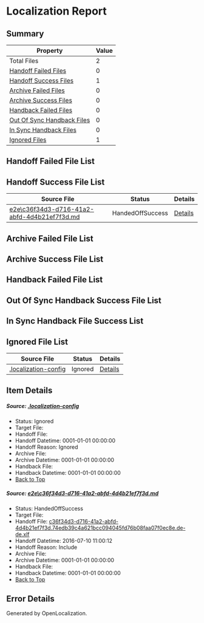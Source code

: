 # <a name='report-top'></a> Localization Report

## Summary
 Property | Value 
 -------- | ----- 
 Total Files | 2
[ Handoff Failed Files ](#handoff-failed-list)| 0
[ Handoff Success Files ](#handoff-success-list)| 1
[ Archive Failed Files ](#archive-failed-list)| 0
[ Archive Success Files ](#archive-success-list)| 0
[ Handback Failed Files ](#handback-failed-list)| 0
[ Out Of Sync Handback Files ](#outofsync-handback-success-list)| 0
[ In Sync Handback Files ](#insync-handback-success-list)| 0
[ Ignored Files ](#ignored-list)| 1

## <a name='handoff-failed-list'></a> Handoff Failed File List

## <a name='handoff-success-list'></a> Handoff Success File List
 Source File | Status | Details 
 ----------- | ------ | ------- 
 [e2e\c36f34d3-d716-41a2-abfd-4d4b21ef7f3d.md](https://github.com/OpenLocalizationTestOrg/oltest/blob/fbeb41fca5ca4f8eca711ece5c5cc99a7446e062/e2e/c36f34d3-d716-41a2-abfd-4d4b21ef7f3d.md) | HandedOffSuccess | [Details](#e926fcd0783151da3085a63376096aab5ecfb5a01)

## <a name='archive-failed-list'></a> Archive Failed File List

## <a name='archive-success-list'></a> Archive Success File List

## <a name='handback-failed-list'></a> Handback Failed File List

## <a name='outofsync-handback-success-list'></a> Out Of Sync Handback Success File List

## <a name='insync-handback-success-list'></a> In Sync Handback File Success List

## <a name='ignored-list'></a> Ignored File List
 Source File | Status | Details 
 ----------- | ------ | ------- 
 [.localization-config](https://github.com/OpenLocalizationTestOrg/oltest/blob/fbeb41fca5ca4f8eca711ece5c5cc99a7446e062/.localization-config) | Ignored | [Details](#3d4f252ac210baf56311d7e97dcc2db10974dbd20)

## Item Details
##### <a name='3d4f252ac210baf56311d7e97dcc2db10974dbd20'></a> Source: [.localization-config](https://github.com/OpenLocalizationTestOrg/oltest/blob/fbeb41fca5ca4f8eca711ece5c5cc99a7446e062/.localization-config)
* Status: Ignored
* Target File: 
* Handoff File: 
* Handoff Datetime: 0001-01-01 00:00:00
* Handoff Reason: Ignored
* Archive File: 
* Archive Datetime: 0001-01-01 00:00:00
* Handback File: 
* Handback Datetime: 0001-01-01 00:00:00
* [Back to Top](#report-top)

##### <a name='e926fcd0783151da3085a63376096aab5ecfb5a01'></a> Source: [e2e\c36f34d3-d716-41a2-abfd-4d4b21ef7f3d.md](https://github.com/OpenLocalizationTestOrg/oltest/blob/fbeb41fca5ca4f8eca711ece5c5cc99a7446e062/e2e/c36f34d3-d716-41a2-abfd-4d4b21ef7f3d.md)
* Status: HandedOffSuccess
* Target File: 
* Handoff File: [c36f34d3-d716-41a2-abfd-4d4b21ef7f3d.74edb39c4a621bcc094045fd76b08faa07f0ec8e.de-de.xlf](https://github.com/OpenLocalizationTestOrg/olhandoff-e2e/blob/0453324b7bcecbd802f3bdf1aa29ddcce2e4f32e/ol-handoff/OpenLocalizationTestOrg/oltest-dede-fly/ci/ht/c36f34d3-d716-41a2-abfd-4d4b21ef7f3d.74edb39c4a621bcc094045fd76b08faa07f0ec8e.de-de.xlf)
* Handoff Datetime: 2016-07-10 11:00:12
* Handoff Reason: Include
* Archive File: 
* Archive Datetime: 0001-01-01 00:00:00
* Handback File: 
* Handback Datetime: 0001-01-01 00:00:00
* [Back to Top](#report-top)


## Error Details

Generated by OpenLocalization.
